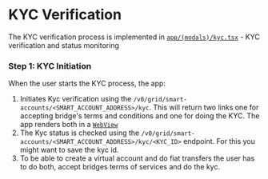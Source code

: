 # KYC Verification

The KYC verification process is implemented in [`app/(modals)/kyc.tsx`](app/(modals)/kyc.tsx) - KYC verification and status monitoring

### Step 1: KYC Initiation

When the user starts the KYC process, the app:

1. Initiates Kyc verification using the `/v0/grid/smart-accounts/<SMART_ACCOUNT_ADDRESS>/kyc`. This will return two links one for accepting bridge's terms and conditions and one for doing the KYC. The app renders both in a [`WebView`](../components/ui/organisms/InAppBrowser.tsx)
2. The Kyc status is checked using the `/v0/grid/smart-accounts/<SMART_ACCOUNT_ADDRESS>/kyc/<KYC_ID>` endpoint. For this you might want to save the kyc id. 
3. To be able to create a virtual account and do fiat transfers the user has to do both, accept bridges terms of services and do the kyc.

